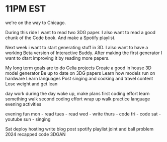 # 11PM EST #

we're on the way to Chicago. 

During this ride I want to read two 3DG paper.
I also want to read a good chunk of the Code book.
And make a Spotify playlist. 

Next week i want to start generating stuff in 3D. 
I also want to have a working Beta version of Interactive Buddy. 
After making the first generator I want to dtart improving it by reading more papers.

My long term goals are to do Celia projects
Create a good in house 3D model generator
Be up to date on 3DG papers
Learn how models run on hardware
Learn languages
Post singing and cooking and travel content
Lose weight and get lean


day work
during the day
wake up, make plans
first coding effort
learn something
walk
second coding effort
wrap up
walk
practice language
evening activities


evening fun
mon -  read
tues - read
wed -  write
thurs - code
fri - code
sat - youtube
sun - singing


Sat
deploy hosting
write blog post
spotify playlist
joint and ball problem
2024 recapped
code 3DGAN

